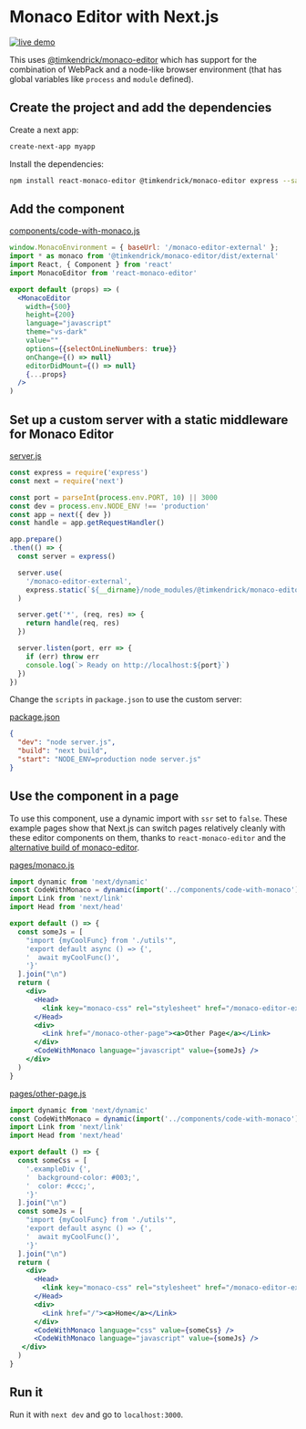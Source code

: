 # Monaco Editor with Next.js

[![live demo](https://img.shields.io/badge/live-demo-green.svg?style=plastic)](https://resourcessnippets-next-wmiqaxnerc.now.sh/monaco)

This uses [@timkendrick/monaco-editor](https://github.com/timkendrick/monaco-editor)
which has support for the combination of WebPack and a node-like browser environment
(that has global variables like `process` and `module` defined).

## Create the project and add the dependencies

Create a next app:

``` bash
create-next-app myapp
```

Install the dependencies:

``` bash
npm install react-monaco-editor @timkendrick/monaco-editor express --save`
```

## Add the component

[components/code-with-monaco.js](https://github.com/resources/snippets/blob/master/apps/next/components/code-with-monaco.js)

``` jsx
window.MonacoEnvironment = { baseUrl: '/monaco-editor-external' };
import * as monaco from '@timkendrick/monaco-editor/dist/external'
import React, { Component } from 'react'
import MonacoEditor from 'react-monaco-editor'

export default (props) => (
  <MonacoEditor
    width={500}
    height={200}
    language="javascript"
    theme="vs-dark"
    value=""
    options={{selectOnLineNumbers: true}}
    onChange={() => null}
    editorDidMount={() => null}
    {...props}
  />
)
```

## Set up a custom server with a static middleware for Monaco Editor

[server.js](https://github.com/resources/snippets/blob/master/apps/next/server.js)

``` js
const express = require('express')
const next = require('next')

const port = parseInt(process.env.PORT, 10) || 3000
const dev = process.env.NODE_ENV !== 'production'
const app = next({ dev })
const handle = app.getRequestHandler()

app.prepare()
.then(() => {
  const server = express()

  server.use(
    '/monaco-editor-external',
    express.static(`${__dirname}/node_modules/@timkendrick/monaco-editor/dist/external`)
  )

  server.get('*', (req, res) => {
    return handle(req, res)
  })

  server.listen(port, err => {
    if (err) throw err
    console.log(`> Ready on http://localhost:${port}`)
  })
})
```

Change the `scripts` in `package.json` to use the custom server:

[package.json](https://github.com/resources/snippets/blob/master/apps/next/package.json)

``` json
{
  "dev": "node server.js",
  "build": "next build",
  "start": "NODE_ENV=production node server.js"
}
```

## Use the component in a page

To use this component, use a dynamic import with `ssr` set to `false`.
These example pages show that Next.js can switch pages relatively cleanly
with these editor components on them, thanks to `react-monaco-editor` and
the [alternative build of monaco-editor](https://github.com/timkendrick/monaco-editor).

[pages/monaco.js](https://github.com/resources/snippets/blob/master/monaco-editor-with-next/pages/monaco.js)

``` jsx
import dynamic from 'next/dynamic'
const CodeWithMonaco = dynamic(import('../components/code-with-monaco'), {ssr: false})
import Link from 'next/link'
import Head from 'next/head'

export default () => {
  const someJs = [
    "import {myCoolFunc} from './utils'",
    'export default async () => {',
    '  await myCoolFunc()',
    '}'
  ].join("\n")
  return (
    <div>
      <Head>
        <link key="monaco-css" rel="stylesheet" href="/monaco-editor-external/monaco.css" />
      </Head>
      <div>
        <Link href="/monaco-other-page"><a>Other Page</a></Link>
      </div>
      <CodeWithMonaco language="javascript" value={someJs} />
    </div>
  )
}
```

[pages/other-page.js](https://github.com/resources/snippets/blob/master/monaco-editor-with-next/pages/monaco-other-page.js)

``` jsx
import dynamic from 'next/dynamic'
const CodeWithMonaco = dynamic(import('../components/code-with-monaco'), {ssr: false})
import Link from 'next/link'
import Head from 'next/head'

export default () => {
  const someCss = [
    '.exampleDiv {',
    '  background-color: #003;',
    '  color: #ccc;',
    '}'
  ].join("\n")
  const someJs = [
    "import {myCoolFunc} from './utils'",
    'export default async () => {',
    '  await myCoolFunc()',
    '}'
  ].join("\n")
  return (
    <div>
      <Head>
        <link key="monaco-css" rel="stylesheet" href="/monaco-editor-external/monaco.css" />
      </Head>
      <div>
        <Link href="/"><a>Home</a></Link>
      </div>
      <CodeWithMonaco language="css" value={someCss} />
      <CodeWithMonaco language="javascript" value={someJs} />
   </div>
  )
}
```

## Run it

Run it with `next dev` and go to `localhost:3000`.
